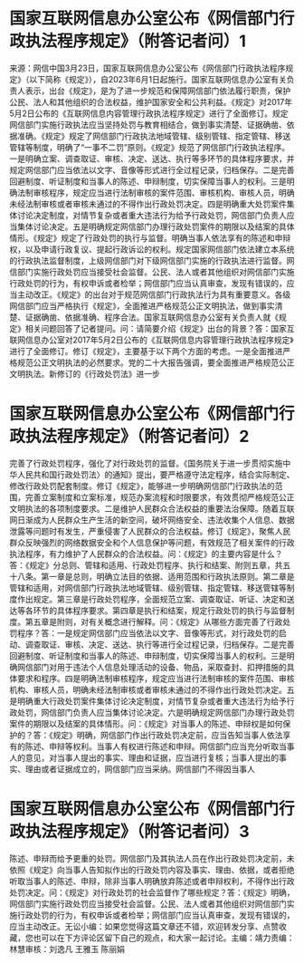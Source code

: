 # 国家互联网信息办公室公布《网信部门行政执法程序规定》（附答记者问）1

来源：网信中国3月23日，国家互联网信息办公室公布《网信部门行政执法程序规定》（以下简称《规定》），自2023年6月1日起施行。国家互联网信息办公室有关负责人表示，出台《规定》，是为了进一步规范和保障网信部门依法履行职责，保护公民、法人和其他组织的合法权益，维护国家安全和公共利益。《规定》对2017年5月2日公布的《互联网信息内容管理行政执法程序规定》进行了全面修订。规定网信部门实施行政执法应当坚持处罚与教育相结合，做到事实清楚、证据确凿、依据准确。《规定》规定了网信部门行政执法地域管辖、级别管辖、指定管辖、移送管辖等制度，明确了“一事不二罚”原则。《规定》规范了网信部门行政执法程序。一是明确立案、调查取证、审核、决定、送达、执行等多环节的具体程序要求，并规定网信部门应当依法以文字、音像等形式进行全过程记录，归档保存。二是完善回避制度、听证制度和当事人的陈述、申辩制度，切实保障当事人的权利。三是明确法制审核程序，规定应当进行法制审核的案件范围、审核机构、审核人员，明确未经法制审核或者审核未通过的不得作出行政处罚决定。四是明确重大处罚案件集体讨论决定制度，对情节复杂或者重大违法行为给予行政处罚，网信部门负责人应当集体讨论决定。五是明确规定网信部门办理行政处罚案件的期限以及结案的具体情形。《规定》规定了行政处罚的执行与监督。明确当事人依法享有的陈述和申辩权，以及申请行政复议、提起行政诉讼的权利。规定国家网信部门依法建立本系统的行政执法监督制度，上级网信部门对下级网信部门实施的行政执法进行监督。网信部门实施行政处罚应当接受社会监督。公民、法人或者其他组织对网信部门实施行政处罚的行为，有权申诉或者检举；网信部门应当认真审查，发现有错误的，应当主动改正。《规定》的出台对于规范网信部门行政执法行为具有重要意义。各级网信部门应当严格执行《规定》，全面推进严格规范公正文明执法，做到事实清楚、证据确凿、依据准确、程序合法。国家互联网信息办公室有关负责人就《规定》相关问题回答了记者提问。问：请简要介绍《规定》出台的背景？答：国家互联网信息办公室对2017年5月2日公布的《互联网信息内容管理行政执法程序规定》进行了全面修订。修订《规定》，主要基于以下两个方面的考虑。一是全面推进严格规范公正文明执法的必然要求。党的二十大报告强调，要全面推进严格规范公正文明执法。新修订的《行政处罚法》进一步

# 国家互联网信息办公室公布《网信部门行政执法程序规定》（附答记者问）2

完善了行政处罚程序，强化了对行政处罚的监督。《国务院关于进一步贯彻实施中华人民共和国行政处罚法〉的通知》提出，要严格遵守法定程序，结合实际制定、修改行政处罚配套制度。修订《规定》，能够进一步明确网信部门行政执法的范围，完善立案制度和立案标准，规范办案流程和时限要求，有效贯彻严格规范公正文明执法的各项制度要求。二是维护人民群众合法权益的重要法治保障。随着互联网日渐成为人民群众生产生活的新空间，破坏网络安全、违法收集个人信息、数据泄露等问题时有发生，严重侵害了人民群众的合法权益。修订《规定》，聚焦人民群众反映强烈的网络数据安全和个人信息保护等问题，有效规范了相关案件的行政执法程序，有力维护了人民群众的合法权益。问：《规定》的主要内容是什么？答：《规定》分总则、管辖和适用、行政处罚程序、执行和结案、附则五章，共五十八条。第一章是总则，明确立法目的依据、适用范围和行政执法原则。第二章是管辖和适用，对网信部门行政执法地域管辖、级别管辖、指定管辖、移送管辖等制度作出规定。第三章是行政处罚程序，全面规范立案、调查取证、听证、决定和送达等各环节的具体程序要求。第四章是执行和结案，规定行政处罚的执行与监督制度。第五章是附则，对有关概念进行解释。问：《规定》从哪些方面完善了行政处罚程序？答：一是规定网信部门应当依法以文字、音像等形式，对行政处罚的启动、调查取证、审核、决定、送达、执行等进行全过程记录，归档保存。二是完善回避制度、听证制度和当事人的陈述、申辩制度，切实保障当事人的权利。三是明确网信部门对用于违法个人信息处理活动的设备、物品，采取查封、扣押措施的具体要求和程序。四是明确法制审核程序，规定应当进行法制审核的案件范围、审核机构、审核人员，明确未经法制审核或者审核未通过的不得作出行政处罚决定。五是明确重大行政处罚案件集体讨论决定制度，对情节复杂或者重大违法行为给予行政处罚，网信部门负责人应当集体讨论决定。六是明确规定网信部门办理行政处罚案件的期限以及结案的具体情形。问：《规定》对当事人的陈述、申辩权是如何保护的？答：《规定》明确，网信部门作出行政处罚决定前，应当告知当事人依法享有的陈述、申辩等权利。当事人有权进行陈述和申辩。网信部门应当充分听取当事人的意见，对当事人提出的事实、理由和证据，应当进行复核；当事人提出的事实、理由或者证据成立的，网信部门应当采纳。网信部门不得因当事人

# 国家互联网信息办公室公布《网信部门行政执法程序规定》（附答记者问）3

陈述、申辩而给予更重的处罚。网信部门及其执法人员在作出行政处罚决定前，未依照《规定》向当事人告知拟作出的行政处罚内容及事实、理由、依据，或者拒绝听取当事人的陈述、申辩，除非当事人明确放弃陈述或者申辩权利，不得作出行政处罚决定。问：《规定》对行政处罚的社会监督作了哪些规定？答：《规定》明确，网信部门实施行政处罚应当接受社会监督。公民、法人或者其他组织对网信部门实施行政处罚的行为，有权申诉或者检举；网信部门应当认真审查，发现有错误的，应当主动改正。无讼小编：如果您觉得这篇文章还不错，欢迎转发分享、点赞收藏，您也可以在下方评论区留下自己的观点，和大家一起讨论。主编：靖力责编：林慧审核：刘逸凡 王雅玉 陈丽娟

